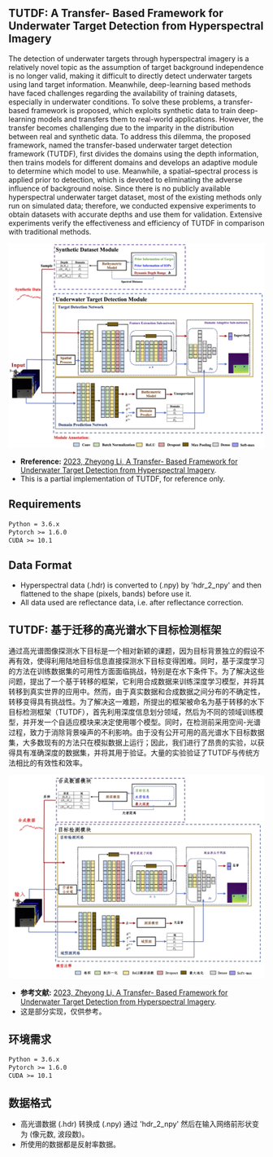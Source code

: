 ## TUTDF: A Transfer- Based Framework for Underwater Target Detection from Hyperspectral Imagery

The detection of underwater targets through hyperspectral imagery is a relatively novel topic as the assumption of target background independence is no longer valid, making it difficult to directly detect underwater targets using land target information. Meanwhile, deep-learning based methods have faced challenges regarding the availability of training datasets, especially in underwater conditions. To solve these problems, a transfer-based framework is proposed,  which exploits synthetic data to train deep-learning models and transfers them to real-world applications. However, the transfer becomes challenging due to the imparity in the distribution between real and synthetic data. To address this dilemma, the proposed framework, named the transfer-based underwater target detection framework (TUTDF), first divides the domains using the depth information, then trains models for different domains and develops an adaptive module to determine which model to use. Meanwhile, a spatial–spectral process is applied prior to detection, which is devoted to eliminating the adverse influence of background noise. Since there is no publicly available hyperspectral underwater target dataset, most of the existing methods only run on simulated data; therefore, we conducted expensive experiments to obtain datasets with accurate depths and use them for validation. Extensive experiments verify the effectiveness and efficiency of TUTDF in comparison with traditional methods.



<div align=center><img src="https://github.com/lijinchao98/TUTDF/blob/master/model/resnet_readme/fig.jpg" width="600px" alt="TUTDF"></div>



* **Rreference:** [2023, Zheyong Li, A Transfer- Based Framework for Underwater Target Detection from Hyperspectral Imagery](https://doi.org/10.3390/rs15041023). 
* This is a partial implementation of TUTDF, for reference only.

## Requirements
```
Python = 3.6.x
Pytorch >= 1.6.0
CUDA >= 10.1
```
## Data Format
* Hyperspectral data (.hdr) is converted to (.npy) by 'hdr_2_npy' and then flattened to the shape (pixels, bands) before use it.
* All data used are reflectance data, i.e. after reflectance correction.


## TUTDF: 基于迁移的高光谱水下目标检测框架

通过高光谱图像探测水下目标是一个相对新颖的课题，因为目标背景独立的假设不再有效，使得利用陆地目标信息直接探测水下目标变得困难。同时，基于深度学习的方法在训练数据集的可用性方面面临挑战，特别是在水下条件下。为了解决这些问题，提出了一个基于转移的框架，它利用合成数据来训练深度学习模型，并将其转移到真实世界的应用中。然而，由于真实数据和合成数据之间分布的不确定性，转移变得具有挑战性。为了解决这一难题，所提出的框架被命名为基于转移的水下目标检测框架（TUTDF），首先利用深度信息划分领域，然后为不同的领域训练模型，并开发一个自适应模块来决定使用哪个模型。同时，在检测前采用空间-光谱过程，致力于消除背景噪声的不利影响。由于没有公开可用的高光谱水下目标数据集，大多数现有的方法只在模拟数据上运行；因此，我们进行了昂贵的实验，以获得具有准确深度的数据集，并将其用于验证。大量的实验验证了TUTDF与传统方法相比的有效性和效率。



<div align=center><img src="https://github.com/lijinchao98/TUTDF/blob/master/model/resnet_readme/fig2.jpg" width="600px" alt="TUTDF"></div>



* **参考文献:** [2023, Zheyong Li, A Transfer- Based Framework for Underwater Target Detection from Hyperspectral Imagery](https://doi.org/10.3390/rs15041023). 
* 这是部分实现，仅供参考。

## 环境需求
```
Python = 3.6.x
Pytorch >= 1.6.0
CUDA >= 10.1
```
## 数据格式
* 高光谱数据 (.hdr) 转换成 (.npy) 通过 'hdr_2_npy' 然后在输入网络前形状变为 (像元数, 波段数)。
* 所使用的数据都是反射率数据。
